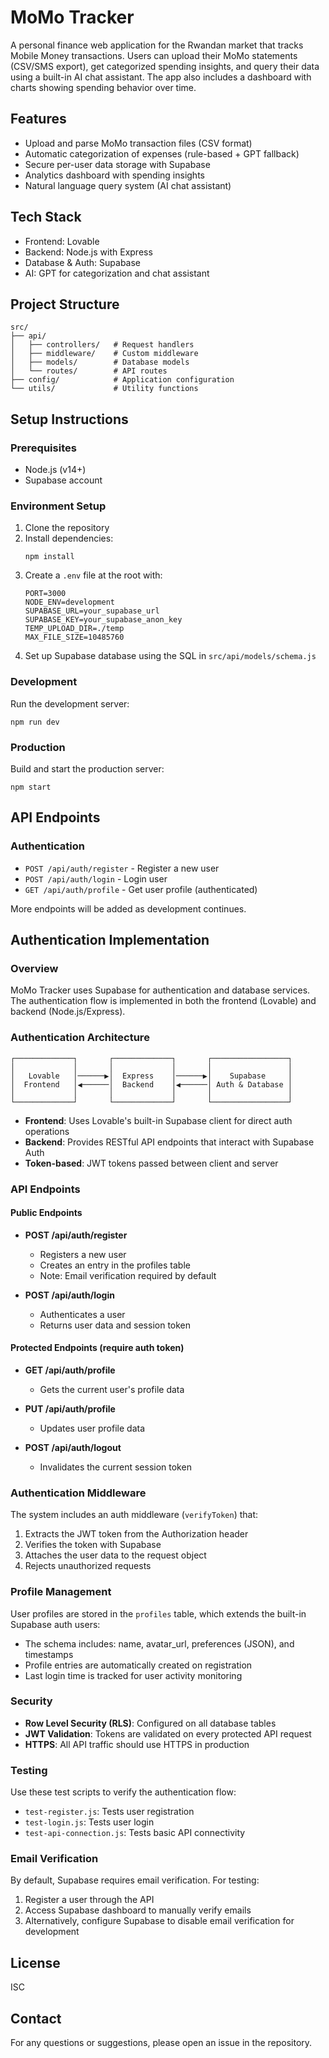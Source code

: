 # MoMo Tracker

A personal finance web application for the Rwandan market that tracks Mobile Money transactions. Users can upload their MoMo statements (CSV/SMS export), get categorized spending insights, and query their data using a built-in AI chat assistant. The app also includes a dashboard with charts showing spending behavior over time.

## Features

- Upload and parse MoMo transaction files (CSV format)
- Automatic categorization of expenses (rule-based + GPT fallback)
- Secure per-user data storage with Supabase
- Analytics dashboard with spending insights
- Natural language query system (AI chat assistant)

## Tech Stack

- Frontend: Lovable
- Backend: Node.js with Express
- Database & Auth: Supabase
- AI: GPT for categorization and chat assistant

## Project Structure

```
src/
├── api/
│   ├── controllers/   # Request handlers
│   ├── middleware/    # Custom middleware
│   ├── models/        # Database models
│   └── routes/        # API routes
├── config/            # Application configuration
└── utils/             # Utility functions
```

## Setup Instructions

### Prerequisites

- Node.js (v14+)
- Supabase account

### Environment Setup

1. Clone the repository
2. Install dependencies:
   ```
   npm install
   ```
3. Create a `.env` file at the root with:
   ```
   PORT=3000
   NODE_ENV=development
   SUPABASE_URL=your_supabase_url
   SUPABASE_KEY=your_supabase_anon_key
   TEMP_UPLOAD_DIR=./temp
   MAX_FILE_SIZE=10485760
   ```
4. Set up Supabase database using the SQL in `src/api/models/schema.js`

### Development

Run the development server:

```
npm run dev
```

### Production

Build and start the production server:

```
npm start
```

## API Endpoints

### Authentication

- `POST /api/auth/register` - Register a new user
- `POST /api/auth/login` - Login user
- `GET /api/auth/profile` - Get user profile (authenticated)

More endpoints will be added as development continues.

## Authentication Implementation

### Overview

MoMo Tracker uses Supabase for authentication and database services. The authentication flow is implemented in both the frontend (Lovable) and backend (Node.js/Express).

### Authentication Architecture

```
┌─────────────┐       ┌─────────────┐       ┌─────────────────┐
│             │       │             │       │                 │
│   Lovable   │──────▶│  Express    │──────▶│    Supabase     │
│  Frontend   │◀──────│  Backend    │◀──────│ Auth & Database │
│             │       │             │       │                 │
└─────────────┘       └─────────────┘       └─────────────────┘
```

- **Frontend**: Uses Lovable's built-in Supabase client for direct auth operations
- **Backend**: Provides RESTful API endpoints that interact with Supabase Auth
- **Token-based**: JWT tokens passed between client and server

### API Endpoints

#### Public Endpoints

- **POST /api/auth/register**
  - Registers a new user
  - Creates an entry in the profiles table
  - Note: Email verification required by default

- **POST /api/auth/login**
  - Authenticates a user
  - Returns user data and session token

#### Protected Endpoints (require auth token)

- **GET /api/auth/profile**
  - Gets the current user's profile data

- **PUT /api/auth/profile**
  - Updates user profile data

- **POST /api/auth/logout**
  - Invalidates the current session token

### Authentication Middleware

The system includes an auth middleware (`verifyToken`) that:
1. Extracts the JWT token from the Authorization header
2. Verifies the token with Supabase
3. Attaches the user data to the request object
4. Rejects unauthorized requests

### Profile Management

User profiles are stored in the `profiles` table, which extends the built-in Supabase auth users:

- The schema includes: name, avatar_url, preferences (JSON), and timestamps
- Profile entries are automatically created on registration
- Last login time is tracked for user activity monitoring

### Security

- **Row Level Security (RLS)**: Configured on all database tables
- **JWT Validation**: Tokens are validated on every protected API request
- **HTTPS**: All API traffic should use HTTPS in production

### Testing

Use these test scripts to verify the authentication flow:

- `test-register.js`: Tests user registration
- `test-login.js`: Tests user login
- `test-api-connection.js`: Tests basic API connectivity

### Email Verification

By default, Supabase requires email verification. For testing:

1. Register a user through the API
2. Access Supabase dashboard to manually verify emails
3. Alternatively, configure Supabase to disable email verification for development

## License

ISC

## Contact

For any questions or suggestions, please open an issue in the repository. 